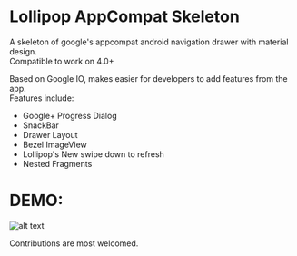Lollipop AppCompat Skeleton
===========================

A skeleton of google's appcompat android navigation drawer with material design.<br/>
Compatible to work on 4.0+

Based on Google IO, makes easier for developers to add features from the app.
<br/>
Features include:
* Google+ Progress Dialog
* SnackBar
* Drawer Layout
* Bezel ImageView
* Lollipop's New swipe down to refresh
* Nested Fragments
 
DEMO:
===
![alt text](https://github.com/sachin1092/Lollipop-AppCompat-Skeleton/blob/master/art/demo.gif "DEMO")


Contributions are most welcomed.
